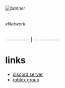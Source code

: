 
###### ![banner](https://i.vgy.me/ry0P1f.png) 
###### xNetwork
------------ | -------------


# links
* [discord server](discord.gg/hospital)
* [roblox group](https://www.roblox.com/groups/5809933/Central-Medical-Institute#!/about)





